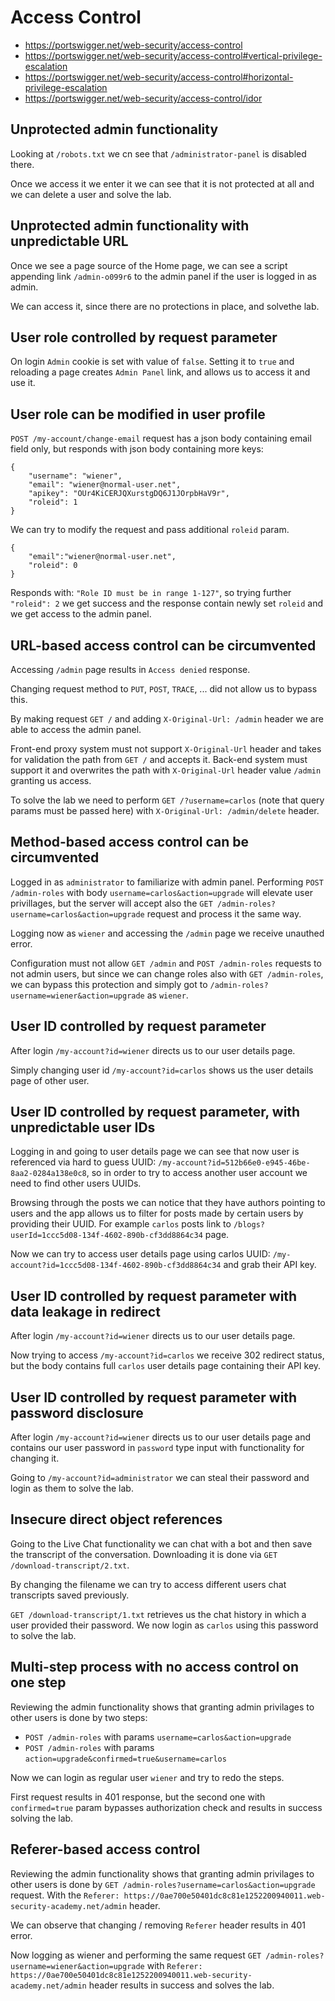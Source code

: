 # Access Control

- https://portswigger.net/web-security/access-control
- https://portswigger.net/web-security/access-control#vertical-privilege-escalation
- https://portswigger.net/web-security/access-control#horizontal-privilege-escalation
- https://portswigger.net/web-security/access-control/idor

## Unprotected admin functionality

Looking at `/robots.txt` we cn see that `/administrator-panel` is disabled there.

Once we access it we enter it we can see that it is not protected at all and we can delete a user and solve the lab.

## Unprotected admin functionality with unpredictable URL

Once we see a page source of the Home page, we can see a script appending link `/admin-o099r6` to the admin panel if the user is logged in as admin.

We can access it, since there are no protections in place, and solvethe lab.

## User role controlled by request parameter

On login `Admin` cookie is set with value of `false`. Setting it to `true` and reloading a page creates `Admin Panel` link, and allows us to access it and use it.

## User role can be modified in user profile

`POST /my-account/change-email` request has a json body containing email field only, but responds with json body containing more keys:

```
{
    "username": "wiener",
    "email": "wiener@normal-user.net",
    "apikey": "OUr4KiCERJQXurstgDQ6J1JOrpbHaV9r",
    "roleid": 1
}
```

We can try to modify the request and pass additional `roleid` param.

```
{
    "email":"wiener@normal-user.net",
    "roleid": 0
}
```

Responds with: `"Role ID must be in range 1-127"`, so trying further `"roleid": 2` we get success and the response contain newly set `roleid` and we get access to the admin panel.

## URL-based access control can be circumvented

Accessing `/admin` page results in `Access denied` response.

Changing request method to `PUT`, `POST`, `TRACE`, ... did not allow us to bypass this.

By making request `GET /` and adding `X-Original-Url: /admin` header we are able to access the admin panel. 

Front-end proxy system must not support `X-Original-Url` header and takes for validation the path from `GET /` and accepts it. Back-end system must support it and overwrites the path with `X-Original-Url` header value `/admin` granting us access.

To solve the lab we need to perform `GET /?username=carlos` (note that query params must be passed here) with `X-Original-Url: /admin/delete` header.

## Method-based access control can be circumvented

Logged in as `administrator` to familiarize with admin panel. Performing `POST /admin-roles` with body `username=carlos&action=upgrade` will elevate user privillages, but the server will accept also the `GET /admin-roles?username=carlos&action=upgrade` request and process it the same way.

Logging now as `wiener` and accessing the `/admin` page we receive unauthed error.

Configuration must not allow `GET /admin` and `POST /admin-roles` requests to not admin users, but since we can change roles also with `GET /admin-roles`, we can bypass this protection and simply got to `/admin-roles?username=wiener&action=upgrade` as `wiener`.

## User ID controlled by request parameter

After login `/my-account?id=wiener` directs us to our user details page.

Simply changing user id `/my-account?id=carlos` shows us the user details page of other user.

## User ID controlled by request parameter, with unpredictable user IDs

Logging in and going to user details page we can see that now user is referenced via hard to guess UUID: `/my-account?id=512b66e0-e945-46be-8aa2-0284a138e0c8`, so in order to try to access another user account we need to find other users UUIDs.

Browsing through the posts we can notice that they have authors pointing to users and the app allows us to filter for posts made by certain users by providing their UUID. For example `carlos` posts link to `/blogs?userId=1ccc5d08-134f-4602-890b-cf3dd8864c34` page.

Now we can try to access user details page using carlos UUID: `/my-account?id=1ccc5d08-134f-4602-890b-cf3dd8864c34` and grab their API key.

## User ID controlled by request parameter with data leakage in redirect

After login `/my-account?id=wiener` directs us to our user details page.

Now trying to access `/my-account?id=carlos` we receive 302 redirect status, but the body contains full `carlos` user details page containing their API key.

## User ID controlled by request parameter with password disclosure

After login `/my-account?id=wiener` directs us to our user details page and contains our user password in `password` type input with functionality for changing it.

Going to `/my-account?id=administrator` we can steal their password and login as them to solve the lab.

## Insecure direct object references

Going to the Live Chat functionality we can chat with a bot and then save the transcript of the conversation. Downloading it is done via `GET /download-transcript/2.txt`.

By changing the filename we can try to access different users chat transcripts saved previously.

`GET /download-transcript/1.txt` retrieves us the chat history in which a user provided their password. We now login as `carlos` using this password to solve the lab.

## Multi-step process with no access control on one step

Reviewing the admin functionality shows that granting admin privilages to other users is done by two steps:
 - `POST /admin-roles` with params `username=carlos&action=upgrade`
 - `POST /admin-roles` with params `action=upgrade&confirmed=true&username=carlos`

Now we can login as regular user `wiener` and try to redo the steps.

First request results in 401 response, but the second one with `confirmed=true` param bypasses authorization check and results in success solving the lab.

## Referer-based access control

Reviewing the admin functionality shows that granting admin privilages to other users is done by `GET /admin-roles?username=carlos&action=upgrade` request. With the `Referer: https://0ae700e50401dc8c81e1252200940011.web-security-academy.net/admin` header.

We can observe that changing / removing `Referer` header results in 401 error.

Now logging as wiener and performing the same request `GET /admin-roles?username=wiener&action=upgrade` with `Referer: https://0ae700e50401dc8c81e1252200940011.web-security-academy.net/admin` header results in success and solves the lab.

